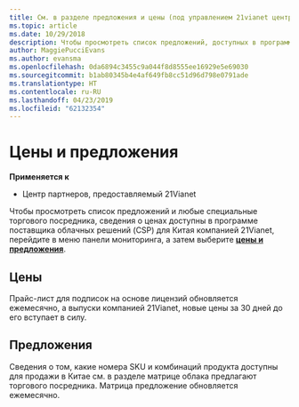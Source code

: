 ```yaml
---
title: См. в разделе предложения и цены (под управлением 21vianet центра партнеров)
ms.topic: article
ms.date: 10/29/2018
description: Чтобы просмотреть список предложений, доступных в программе поставщика облачных решений вместе с торгового посредника цены, перейдите в меню панели мониторинга и выберите цены и предложения.
author: MaggiePucciEvans
ms.author: evansma
ms.openlocfilehash: 0da6894c3455c9a044f8d8555ee16929e5e69030
ms.sourcegitcommit: b1ab80345b4e4af649fb8cc51d96d798e0791ade
ms.translationtype: HT
ms.contentlocale: ru-RU
ms.lasthandoff: 04/23/2019
ms.locfileid: "62132354"
---
```

# <a name="pricing-and-offers"></a>Цены и предложения

**Применяется к**

-   Центр партнеров, предоставляемый 21Vianet

Чтобы просмотреть список предложений и любые специальные торгового посредника, сведения о ценах доступны в программе поставщика облачных решений (CSP) для Китая компанией 21Vianet, перейдите в меню панели мониторинга, а затем выберите [ **цены и предложения**](https://partner.partnercenter.microsoftonline.cn/pcv/sales).


## <a name="pricing"></a>Цены


Прайс-лист для подписок на основе лицензий обновляется ежемесячно, а выпуски компанией 21Vianet, новые цены за 30 дней до его вступает в силу.


## <a name="offers"></a>Предложения


Сведения о том, какие номера SKU и комбинаций продукта доступны для продажи в Китае см. в разделе матрице облака предлагают торгового посредника. Матрица предложение обновляется ежемесячно.

 

 




